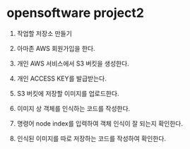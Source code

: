 # opensoftware project2

1. 작업할 저장소 만들기

2. 아마존 AWS 회원가입을 한다.

3. 개인 AWS 서비스에서 S3 버킷을 생성한다.

4. 개인 ACCESS KEY를 발급받는다.

5. S3 버킷에 저장할 이미지를 업로드한다.

6. 이미지 상 객체를 인식하는 코드를 작성한다.

7. 명령어 node index를 입력하여 객체 인식이 잘 되는지 확인한다.

8. 인식된 이미지를 따로 저장하는 코드를 작성하여 확인한다.

